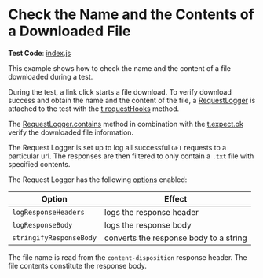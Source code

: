 # Check the Name and the Contents of a Downloaded File

**Test Code**: [index.js](index.js)

This example shows how to check the name and the content of a file downloaded during a test.

During the test, a link click starts a file download. To verify download success and obtain the name and the content of the file, a [RequestLogger](https://devexpress.github.io/testcafe/documentation/reference/test-api/requestlogger/) is attached to the test with the [t.requestHooks](https://devexpress.github.io/testcafe/documentation/reference/test-api/test/requesthooks.html) method.

The [RequestLogger.contains](https://devexpress.github.io/testcafe/documentation/reference/test-api/requestlogger/contains.html) method in combination with the [t.expect.ok](https://devexpress.github.io/testcafe/documentation/reference/test-api/testcontroller/expect/ok.html) verify the downloaded file information.

The Request Logger is set up to log all successful `GET` requests to a particular url. The responses are then filtered to only contain a `.txt` file with specified contents.

The Request Logger has the following [options](https://devexpress.github.io/testcafe/documentation/reference/test-api/requestlogger/constructor.html) enabled:

|Option|Effect|
|-|-|
|`logResponseHeaders`| logs the response header|
|`logResponseBody`| logs the response body|
|`stringifyResponseBody`| converts the response body to a string|

The file name is read from the `content-disposition` response header. The file contents constitute the response body.
